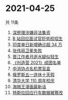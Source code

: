 # 2021-04-25
  共 11条

  <!-- BEGIN -->
  <!-- 最后更新时间:Sun Apr 25 2021 12:20:18 GMT+0000 (Coordinated Universal Time) -->
  1. [深房理涉嫌非法集资](https://www.zhihu.com/search?q=深房理)
1. [B 站回应面试官贬低校招生](https://www.zhihu.com/search?q=b站北邮)
1. [印度单日新增确诊超 34 万](https://www.zhihu.com/search?q=印度疫情)
1. [张伟丽卫冕失败](https://www.zhihu.com/search?q=张伟丽)
1. [晋江作者月逝水疑似轻生](https://www.zhihu.com/search?q=月逝水)
1. [《创造营 2021》成团名单](https://www.zhihu.com/search?q=创造营成团名单)
1. [中消协点名机票盲盒](https://www.zhihu.com/search?q=机票盲盒)
1. [俄罗斯五一连休十天假](https://www.zhihu.com/search?q=俄罗斯五一)
1. [清华大学 110 周年校庆](https://www.zhihu.com/search?q=清华校庆)
1. [海贼王漫画最新话](https://www.zhihu.com/search?q=海贼王)
1. [特斯拉回应行车数据被篡改](https://www.zhihu.com/search?q=特斯拉行车数据)
  <!-- END -->
  